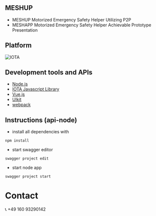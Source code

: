 ## MESHUP
* MESHUP    Motorized Emergency Safety Helper Utilizing P2P
* MESHAPP   Motorized Emergency Safety Helper Achievable Prototype Presentation

## Platform
![IOTA](https://upload.wikimedia.org/wikipedia/commons/thumb/a/ad/Iota_logo.png/320px-Iota_logo.png)

## Development tools and APIs
- [Node.js](https://nodejs.org/en/)
- [IOTA Javascript Library](https://github.com/iotaledger/iota.lib.js/)
- [Vue.js](https://vuejs.org)
- [UIkit](https://getuikit.com)
- [webpack](https://webpack.js.org)

## Instructions (api-node)

* install all dependencies with
```
npm install
```
* start swagger editor
```
swagger project edit
```
* start node app
```
swagger project start
```

# Contact
:telephone_receiver: +49 160 93290142
